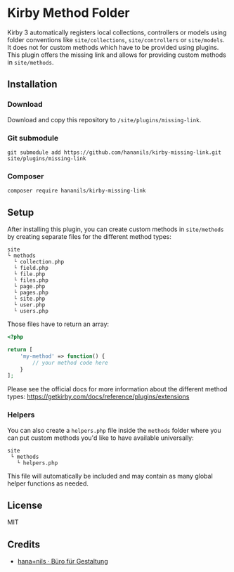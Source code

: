 # Kirby Method Folder

Kirby 3 automatically registers local collections, controllers or models using folder conventions like `site/collections`, `site/controllers` or `site/models`. It does not for custom methods which have to be provided using plugins. This plugin offers the missing link and allows for providing custom methods in `site/methods`.

## Installation

### Download

Download and copy this repository to `/site/plugins/missing-link`.

### Git submodule

```
git submodule add https://github.com/hananils/kirby-missing-link.git site/plugins/missing-link
```

### Composer

```
composer require hananils/kirby-missing-link
```

## Setup

After installing this plugin, you can create custom methods in `site/methods` by creating separate files for the different method types:

```
site
└ methods
  └ collection.php
  └ field.php
  └ file.php
  └ files.php
  └ page.php
  └ pages.php
  └ site.php
  └ user.php
  └ users.php
```

Those files have to return an array:

```php
<?php

return [
    'my-method' => function() {
        // your method code here
    }
];

```

Please see the official docs for more information about the different method types:
<https://getkirby.com/docs/reference/plugins/extensions>

### Helpers

You can also create a `helpers.php` file inside the `methods` folder where you can put custom methods you'd like to have available universally:

```
site
 └ methods
   └ helpers.php
```

This file will automatically be included and may contain as many global helper functions as needed.

## License

MIT

## Credits

- [hana+nils · Büro für Gestaltung](https://hananils.de)
